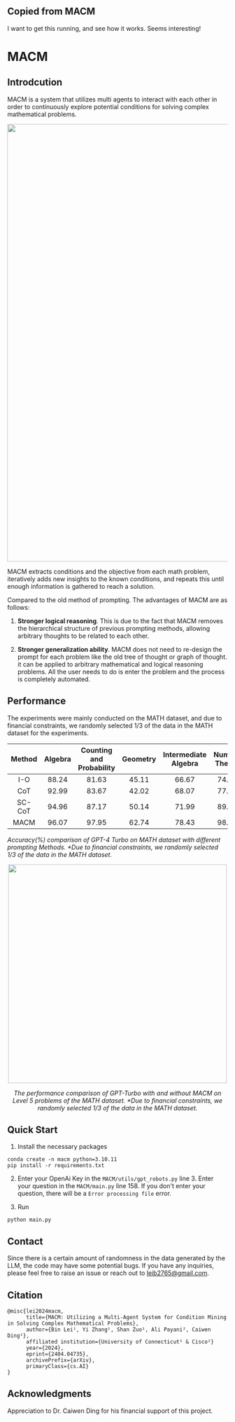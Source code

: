 ## Copied from MACM

I want to get this running, and see how it works. Seems interesting!

# MACM

## Introdcution

MACM is a system that utilizes multi agents to interact with each other in order to continuously explore potential conditions for solving complex mathematical problems.

<div align="center">
      <img src="Figures/Introduction.png" width="1000" >
</div>

MACM extracts conditions and the objective from each math problem, iteratively adds new insights to the known conditions, and repeats this until enough information is gathered to reach a solution.

Compared to the old method of prompting. The advantages of MACM are as follows:

1. **Stronger logical reasoning**. This is due to the fact that MACM removes the hierarchical structure of previous prompting methods, allowing arbitrary thoughts to be related to each other.

2. **Stronger generalization ability**. MACM does not need to re-design the prompt for each problem like the old tree of thought or graph of thought. it can be applied to arbitrary mathematical and logical reasoning problems. All the user needs to do is enter the problem and the process is completely automated.

## Performance

The experiments were mainly conducted on the MATH dataset, and due to financial constraints, we randomly selected 1/3 of the data in the MATH dataset for the experiments.

| Method | Algebra | Counting and Probability | Geometry | Intermediate Algebra | Number Theory | Prealgebra | Precalculus | Overall |
| :----: | :-----: | :----------------------: | :------: | :------------------: | :-----------: | :--------: | :---------: | :-----: |
|  I-O   |  88.24  |          81.63           |  45.11   |        66.67         |     74.51     |   81.82    |    71.15    |  72.78  |
|  CoT   |  92.99  |          83.67           |  42.02   |        68.07         |     77.31     |   82.07    |    74.18    |  74.36  |
| SC-CoT |  94.96  |          87.17           |  50.14   |        71.99         |     89.91     |   86.75    |    79.67    |  80.12  |
|  MACM  |  96.07  |          97.95           |  62.74   |        78.43         |     98.04     |   94.11    |    88.46    |  87.92  |

_Accuracy(%) comparison of GPT-4 Turbo on MATH dataset with different prompting Methods. \*Due to financial constraints, we randomly selected 1/3 of the data in the MATH dataset._

<div align="center">
  <img src="Figures/Lv5.png" width="500" >
  <br> <!-- Optional line break to add some space between the image and the text -->
  <p> <i>The performance comparison of GPT-Turbo with and
without MACM on Level 5 problems of the MATH dataset.  *Due to financial constraints, we randomly selected 1/3 of the data in the MATH dataset.</i> </p>
</div>

## Quick Start

1. Install the necessary packages

```
conda create -n macm python=3.10.11
pip install -r requirements.txt
```

2. Enter your OpenAi Key in the `MACM/utils/gpt_robots.py` line 3. Enter your question in the `MACM/main.py` line 158. If you don't enter your question, there will be a `Error processing file` error.

3. Run

```
python main.py
```

## Contact

Since there is a certain amount of randomness in the data generated by the LLM, the code may have some potential bugs.
If you have any inquiries, please feel free to raise an issue or reach out to leib2765@gmail.com.

## Citation

```
@misc{lei2024macm,
      title={MACM: Utilizing a Multi-Agent System for Condition Mining in Solving Complex Mathematical Problems},
      author={Bin Lei¹, Yi Zhang¹, Shan Zuo¹, Ali Payani², Caiwen Ding¹},
      affiliated institution={University of Connecticut¹ & Cisco²}
      year={2024},
      eprint={2404.04735},
      archivePrefix={arXiv},
      primaryClass={cs.AI}
}
```

## Acknowledgments

Appreciation to Dr. Caiwen Ding for his financial support of this project.
